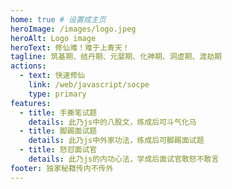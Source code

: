 ```yaml
---
home: true # 设置成主页
heroImage: /images/logo.jpeg
heroAlt: Logo image
heroText: 修仙难！难于上青天！
tagline: 筑基期、结丹期、元婴期、化神期、洞虚期、渡劫期
actions:
  - text: 快速修仙
    link: /web/javascript/socpe
    type: primary
features:
  - title: 手撕笔试题
    details: 此乃js中的八股文，练成后可斗气化马
  - title: 脚踢面试题
    details: 此乃js中外家功法，练成后可脚踢面试题
  - title: 怒怼面试官
    details: 此乃js的内功心法，学成后面试官敢怒不敢言
footer: 独家秘籍传内不传外
---
```

